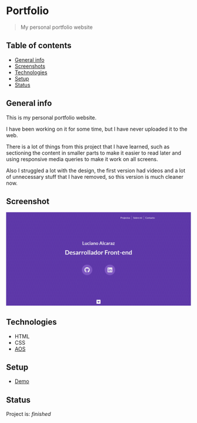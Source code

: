 # Portfolio

> My personal portfolio website

## Table of contents

- [General info](#general-info)
- [Screenshots](#screenshot)
- [Technologies](#technologies)
- [Setup](#setup)
- [Status](#status)

## General info

This is my personal portfolio website.

I have been working on it for some time, but I have never uploaded it to the web.

There is a lot of things from this project that I have learned, such as sectioning the content in smaller parts to make it easier to read later and using responsive media queries to make it work on all screens.

Also I struggled a lot with the design, the first version had videos and a lot of unnecessary stuff that I have removed, so this version is much cleaner now.

## Screenshot

![Example screenshot](./resources/images/portfolio-preview.png)

## Technologies

- HTML
- CSS
- [AOS](https://michalsnik.github.io/aos/)

## Setup

- [Demo](https://lga-dev.github.io/)

## Status

Project is: _finished_
